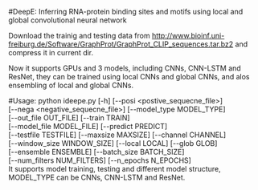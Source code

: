 #DeepE: Inferring RNA-protein binding sites and motifs using local and global convolutional neural network
 

Download the trainig and testing data from http://www.bioinf.uni-freiburg.de/Software/GraphProt/GraphProt_CLIP_sequences.tar.bz2 and compress it in current dir.

Now it supports GPUs and 3 models, including CNNs, CNN-LSTM and ResNet, they can be trained using local CNNs and global CNNs, and alos ensembling of local and global CNNs.

#Usage:
python ideepe.py [-h] [--posi <postive_sequecne_file>] <br>
                 [--nega <negative_sequecne_file>] [--model_type MODEL_TYPE] <br>
                 [--out_file OUT_FILE] [--train TRAIN] <br>
                 [--model_file MODEL_FILE] [--predict PREDICT] <br>
                 [--testfile TESTFILE] [--maxsize MAXSIZE] [--channel CHANNEL] <br>
                 [--window_size WINDOW_SIZE] [--local LOCAL] [--glob GLOB] <br>
                 [--ensemble ENSEMBLE] [--batch_size BATCH_SIZE] <br>
                 [--num_filters NUM_FILTERS] [--n_epochs N_EPOCHS] <br>
It supports model training, testing and different model structure, MODEL_TYPE can be CNNs, CNN-LSTM and ResNet.
